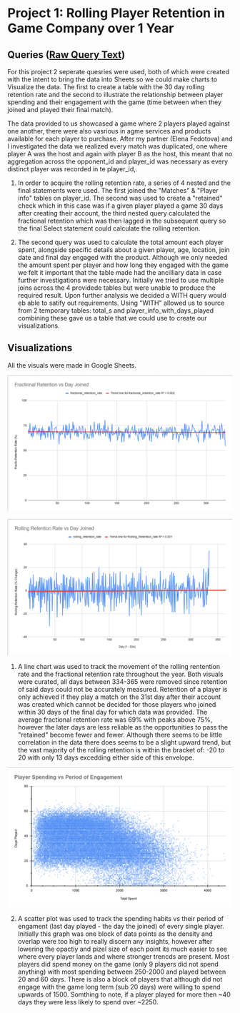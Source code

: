 # Project 1: Rolling Player Retention in Game Company over 1 Year

## Queries ([Raw Query Text](https://github.com/VictorSilvano/Data-Analytics-Portfolio/blob/main/SQL-Project/sqlQueries.txt))

For this project 2 seperate quesries were used, both of which were created with the intent to bring the data into Sheets so we could make charts to Visualize the data. The first to create a table with the 30 day rolling retention rate and the second to illustrate the relationship between player spending and their engagement with the game (time between when they joined and played their final match).
	
The data provided to us showcased a game where 2 players played against one another, there were also vasrious in agme services and products available for each player to purchase. After my partner (Elena Fedotova) and I investigated the data we realized every match was duplicated, one where player A was the host and again with player B as the host, this meant that no aggregation across the opponent_id and player_id was necessary as every distinct player was recorded in te player_id,.
	
1. In order to acquire the rolling retention rate, a series of 4 nested and the final statements were used. The first joined the "Matches" & "Player info" tables on player_id. The second was used to create a "retained" check which in this case was if a given player played a game 30 days after creating their account, the third nested query calculated the fractional retention which was then lagged in the subsequent query so the final Select statement could calculate the rolling retention.
	
2. The second query was used to calculate the total amount each player spent, alongside specific details about a given player, age, location, join date and final day engaged with the product. Although we only needed the amount spent per player and how long they engaged with the game we felt it important that the table made had the ancilliary data in case further investigations were necessary. Initially we tried to use multiple joins across the 4 providede tables but were unable to produce the required result. Upon further analysis we decided a WITH query would eb able to satify out requirements. Using "WITH" allowed us to source from 2 temporary tables: total_s and player_info_with_days_played combining these gave us a table that we could use to create our visualizations. 

	
## Visualizations
	
All the visuals were made in Google Sheets.

![Fractional Retention Rate vs Day Joined](Fractional_Retention_Rate_vs_Day_Joined.png)

![Rolling Retention Rate vs Day Joined](Rolling_Retention_vs_Day_Joined.png)	
	
1. A line chart was used to track the movement of the rolling rentention rate and the fractional retention rate throughout the year. Both visuals were curated, all days between 334-365 were removed since retention of said days could not be accurately measured. Retention of a player is only achieved if they play a match on the 31st day after their account was created which cannot be decided for those players who joined within 30 days of the final day for which data was provided. The average fractional retention rate was 69% with peaks above 75%, however the later days are less reliable as the opportunities to pass the "retained" become fewer and fewer. Although there seems to be little correlation in the data there does seems to be a slight upward trend, but the vast majority of the rolling retention is within the bracket of: -20 to 20 with only 13 days excedding either side of this envelope.

![Player Spending vs Period of Engagment](Player_Spending_vs_Period_of_Engagment.png)	
		
2. A scatter plot was used to track the spending habits vs their period of engament (last day played - the day the joined) of every single player. Initially this graph was one block of data points as the density and overlap were too high to really discern any insights, however after lowering the opactiy and pizel size of each point its much easier to see where every player lands and where stronger trencds are present. Most players did spend money on the game (only 9 players did not spend anything) with most spending between 250-2000 and played between 20 and 60 days. There is also a block of players that although did not engage with the game long term (sub 20 days) were willing to spend upwards of 1500. Somthing to note, if a player played for more then ~40 days they were less likely to spend over ~2250.


